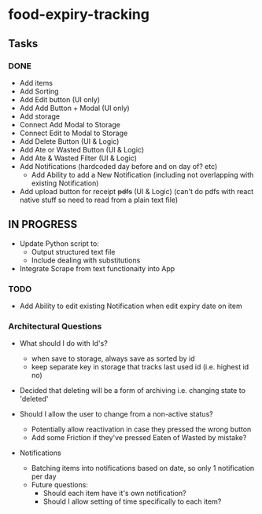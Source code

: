 # food-expiry-tracking

## Tasks

### DONE 
- Add items
- Add Sorting
- Add Edit button (UI only)
- Add Add Button + Modal (UI only)
- Add storage
- Connect Add Modal to Storage
- Connect Edit to Modal to Storage
- Add Delete Button (UI & Logic)
- Add Ate or Wasted Button (UI & Logic)
- Add Ate & Wasted Filter (UI & Logic)
- Add Notifications (hardcoded day before and on day of? etc)
  - Add Ability to add a New Notification (including not overlapping with existing Notification)
- Add upload button for receipt ~~pdfs~~ (UI & Logic) (can't do pdfs with react native stuff so need to read from a plain text file)

## IN PROGRESS
- Update Python script to:
  - Output structured text file
  - Include dealing with substitutions
- Integrate Scrape from text functionaity into App

### TODO
- Add Ability to edit existing Notification when edit expiry date on item


### Architectural Questions

- What should I do with Id's?
  - when save to storage, always save as sorted by id
  - keep separate key in storage that tracks last used id (i.e. highest id no)
- Decided that deleting will be a form of archiving i.e. changing state to 'deleted'

- Should I allow the user to change from a non-active status?
  - Potentially allow reactivation in case they pressed the wrong button
  - Add some Friction if they've pressed Eaten of Wasted by mistake?

- Notifications
  - Batching items into notifications based on date, so only 1 notification per day
  - Future questions:
    - Should each item have it's own notification?
    - Should I allow setting of time specifically to each item?